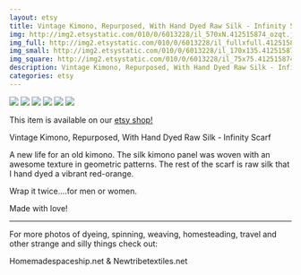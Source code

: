 ```yaml
---
layout: etsy
title: Vintage Kimono, Repurposed, With Hand Dyed Raw Silk - Infinity Scarf 
img: http://img2.etsystatic.com/010/0/6013228/il_570xN.412515874_ozqt.jpg
img_full: http://img2.etsystatic.com/010/0/6013228/il_fullxfull.412515874_ozqt.jpg
img_small: http://img2.etsystatic.com/010/0/6013228/il_170x135.412515874_ozqt.jpg
img_square: http://img2.etsystatic.com/010/0/6013228/il_75x75.412515874_ozqt.jpg
description: Vintage Kimono, Repurposed, With Hand Dyed Raw Silk - Infinity Scarf 
categories: etsy 
---
```

<img src="http://img2.etsystatic.com/010/0/6013228/il_570xN.412515874_ozqt.jpg"/>

<img src="http://img2.etsystatic.com/010/0/6013228/il_570xN.412515874_ozqt.jpg"/>

<img src="http://img3.etsystatic.com/005/0/6013228/il_570xN.401716543_90m6.jpg"/>

<img src="http://img2.etsystatic.com/008/0/6013228/il_570xN.401721646_5gfb.jpg"/>

<img src="http://img3.etsystatic.com/005/0/6013228/il_570xN.401716591_rmjx.jpg"/>

<img src="http://img3.etsystatic.com/005/0/6013228/il_570xN.401802607_l1uq.jpg"/>



This item is available on our <a href="http://www.etsy.com/listing/116605127/vintage-kimono-repurposed-with-hand-dyed?utm_source=newtribetextilesjeky&utm_medium=api&utm_campaign=api">etsy shop!</a>

Vintage Kimono, Repurposed, With Hand Dyed Raw Silk - Infinity Scarf

A new life for an old kimono.
The silk kimono panel was woven with an awesome texture in geometric patterns.  The rest of the scarf is raw silk that I hand dyed a vibrant red-orange.

Wrap it twice....for men or women.

Made with love!

____________________________________
For more photos of dyeing, spinning, weaving, homesteading, travel and other strange and silly things check out:

Homemadespaceship.net
&
Newtribetextiles.net


